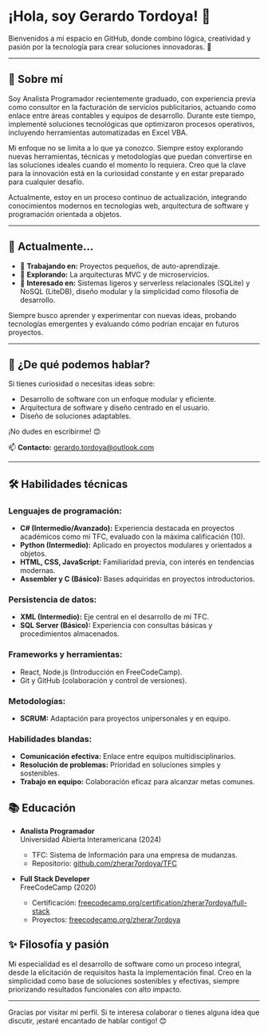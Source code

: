 # ¡Hola, soy Gerardo Tordoya! 👋

Bienvenidos a mi espacio en GitHub, donde combino lógica, creatividad y pasión por la tecnología para crear soluciones innovadoras. 🚀

---

## 🌟 Sobre mí

Soy Analista Programador recientemente graduado, con experiencia previa como consultor en la facturación de servicios publicitarios, actuando como enlace entre áreas contables y equipos de desarrollo. Durante este tiempo, implementé soluciones tecnológicas que optimizaron procesos operativos, incluyendo herramientas automatizadas en Excel VBA.

Mi enfoque no se limita a lo que ya conozco. Siempre estoy explorando nuevas herramientas, técnicas y metodologías que puedan convertirse en las soluciones ideales cuando el momento lo requiera. Creo que la clave para la innovación está en la curiosidad constante y en estar preparado para cualquier desafío.  

Actualmente, estoy en un proceso continuo de actualización, integrando conocimientos modernos en tecnologías web, arquitectura de software y programación orientada a objetos.

---

## 🔭 Actualmente...

- 🔭 **Trabajando en:** Proyectos pequeños, de auto-aprendizaje.  
- 🌱 **Explorando:** La arquitecturas MVC y de microservicios.  
- 🎯 **Interesado en:** Sistemas ligeros y serverless relacionales (SQLite) y NoSQL (LiteDB), diseño modular y la simplicidad como filosofía de desarrollo.  

Siempre busco aprender y experimentar con nuevas ideas, probando tecnologías emergentes y evaluando cómo podrían encajar en futuros proyectos.

---

## 💬 ¿De qué podemos hablar?

Si tienes curiosidad o necesitas ideas sobre:
- Desarrollo de software con un enfoque modular y eficiente.
- Arquitectura de software y diseño centrado en el usuario.
- Diseño de soluciones adaptables.

¡No dudes en escribirme! 😊  

📫 **Contacto:** gerardo.tordoya@outlook.com

---
## 🛠️ Habilidades técnicas

### Lenguajes de programación:
- **C# (Intermedio/Avanzado):** Experiencia destacada en proyectos académicos como mi TFC, evaluado con la máxima calificación (10).
- **Python (Intermedio):** Aplicado en proyectos modulares y orientados a objetos.
- **HTML, CSS, JavaScript:** Familiaridad previa, con interés en tendencias modernas.
- **Assembler y C (Básico):** Bases adquiridas en proyectos introductorios.

### Persistencia de datos:
- **XML (Intermedio):** Eje central en el desarrollo de mi TFC.
- **SQL Server (Básico):** Experiencia con consultas básicas y procedimientos almacenados.

### Frameworks y herramientas:
- React, Node.js (Introducción en FreeCodeCamp).
- Git y GitHub (colaboración y control de versiones).

### Metodologías:
- **SCRUM:** Adaptación para proyectos unipersonales y en equipo.

### Habilidades blandas:
- **Comunicación efectiva:** Enlace entre equipos multidisciplinarios.
- **Resolución de problemas:** Prioridad en soluciones simples y sostenibles.
- **Trabajo en equipo:** Colaboración eficaz para alcanzar metas comunes.

## 📚 Educación

- **Analista Programador**  
  Universidad Abierta Interamericana (2024)  
  - TFC: Sistema de Información para una empresa de mudanzas.  
  - Repositorio: [github.com/zherar7ordoya/TFC](https://github.com/zherar7ordoya/TFC)

- **Full Stack Developer**  
  FreeCodeCamp (2020)  
  - Certificación: [freecodecamp.org/certification/zherar7ordoya/full-stack](https://freecodecamp.org/certification/zherar7ordoya/full-stack)  
  - Proyectos: [freecodecamp.org/zherar7ordoya](https://freecodecamp.org/zherar7ordoya)

## ✨ Filosofía y pasión

Mi especialidad es el desarrollo de software como un proceso integral, desde la elicitación de requisitos hasta la implementación final. Creo en la simplicidad como base de soluciones sostenibles y efectivas, siempre priorizando resultados funcionales con alto impacto.

---

Gracias por visitar mi perfil. Si te interesa colaborar o tienes alguna idea que discutir, ¡estaré encantado de hablar contigo! 😊
